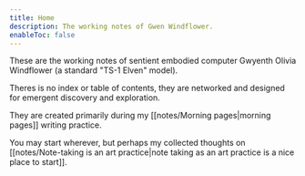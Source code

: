 ```yaml
---
title: Home
description: The working notes of Gwen Windflower.
enableToc: false
---
```


These are the working notes of sentient embodied computer Gwyenth Olivia Windflower (a standard "TS-1 Elven" model).

Theres is no index or table of contents, they are networked and designed for emergent discovery and exploration.

They are created primarily during my [[notes/Morning pages|morning pages]] writing practice.

You may start wherever, but perhaps my collected thoughts on [[notes/Note-taking is an art practice|note taking as an art practice is a nice place to start]].



